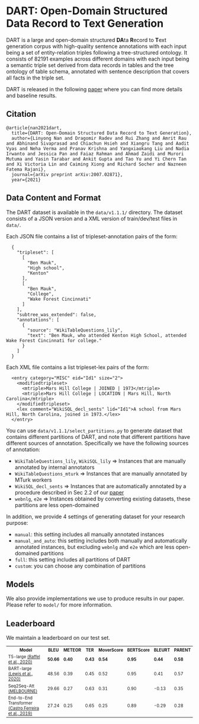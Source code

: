 # DART: Open-Domain Structured Data Record to Text Generation

DART is a large and open-domain structured **DA**ta **R**ecord to **T**ext generation corpus with high-quality sentence annotations with each input being a set of entity-relation triples following a tree-structured ontology.
It consists of 82191 examples across different domains with each input being a semantic triple set derived from data records in tables and the tree ontology of table schema, annotated with sentence description that covers all facts in the triple set.

DART is released in the following [paper](https://arxiv.org/abs/2007.02871) where you can find more details and baseline results.

## Citation
```
@article{nan2021dart,
  title={DART: Open-Domain Structured Data Record to Text Generation},
  author={Linyong Nan and Dragomir Radev and Rui Zhang and Amrit Rau and Abhinand Sivaprasad and Chiachun Hsieh and Xiangru Tang and Aadit Vyas and Neha Verma and Pranav Krishna and Yangxiaokang Liu and Nadia Irwanto and Jessica Pan and Faiaz Rahman and Ahmad Zaidi and Murori Mutuma and Yasin Tarabar and Ankit Gupta and Tao Yu and Yi Chern Tan and Xi Victoria Lin and Caiming Xiong and Richard Socher and Nazneen Fatema Rajani},
  journal={arXiv preprint arXiv:2007.02871},
  year={2021}
```

## Data Content and Format
The DART dataset is available in the `data/v1.1.1/` directory. The dataset consists of a JSON version and a XML version of train/dev/test files in `data/`. 

Each JSON file contains a list of tripleset-annotation pairs of the form:
```
  {
    "tripleset": [
      [
        "Ben Mauk",
        "High school",
        "Kenton"
      ],
      [
        "Ben Mauk",
        "College",
        "Wake Forest Cincinnati"
      ]
    ],
    "subtree_was_extended": false,
    "annotations": [
      {
        "source": "WikiTableQuestions_lily",
        "text": "Ben Mauk, who attended Kenton High School, attended Wake Forest Cincinnati for college."
      }
    ]
  }
```
Each XML file contains a list tripleset-lex pairs of the form:
```
  <entry category="MISC" eid="Id1" size="2">
    <modifiedtripleset>
      <mtriple>Mars Hill College | JOINED | 1973</mtriple>
      <mtriple>Mars Hill College | LOCATION | Mars Hill, North Carolina</mtriple>
    </modifiedtripleset>
    <lex comment="WikiSQL_decl_sents" lid="Id1">A school from Mars Hill, North Carolina, joined in 1973.</lex>
  </entry>
```

You can use `data/v1.1.1/select_partitions.py` to generate dataset that contains different partitions of DART, and note that different partitions have different sources of annotation. Specifically we have the following sources of annotation:
* `WikiTableQuestions_lily`, `WikiSQL_lily` ⇒ Instances that are manually annotated by internal annotators
* `WikiTableQuestions_mturk` ⇒ Instances that are manually annotated by MTurk workers
* `WikiSQL_decl_sents` ⇒ Instances that are automatically annotated by a procedure described in Sec 2.2 of our [paper](https://arxiv.org/abs/2007.02871)
* `webnlg`, `e2e` ⇒ Instances obtained by converting existing datasets, these partitions are less open-domained

In addition, we provide 4 settings of generating dataset for your research purpose:
* `manual`: this setting includes all manually annotated instances
* `manual_and_auto`: this setting includes both manually and automatically annotated instances, but excluding `webnlg` and `e2e` which are less open-domained partitions
* `full`: this setting includes all partitions of DART
* `custom`: you can choose any combination of partitions

## Models
We also provide implementations we use to produce results in our paper. Please refer to `model/` for more information.

## Leaderboard

We maintain a leaderboard on our test set.

<table style='font-size:80%'>
  <tr>
    <th>Model</th>
    <th>BLEU</th>
    <th>METEOR</th>
    <th>TER</th>
    <th>MoverScore</th>
    <th>BERTScore</th>
    <th>BLEURT</th>
    <th>PARENT</th>
  </tr>
  <tr>
    <td> T5-large <a href="https://arxiv.org/pdf/1910.10683.pdf"> (Raffel et al., 2020) </a></td>
    <td><b>50.66</b></td>
    <td><b>0.40</b></td>
    <td><b>0.43</b></td>
    <td><b>0.54</b></td>
    <td><b>0.95</b></td>
    <td><b>0.44</b></td>
    <td><b>0.58</b></td>
  </tr>
  <tr>
    <td> BART-large <a href="https://arxiv.org/pdf/1910.13461.pdf"> (Lewis et al., 2020) </a></td>
    <td> 48.56 </td>
    <td> 0.39 </td>
    <td> 0.45 </td>
    <td> 0.52 </td>
    <td> 0.95 </td>
    <td> 0.41 </td>
    <td> 0.57 </td>
  </tr>
  <tr>
    <td> Seq2Seq-Att <a href="https://webnlg-challenge.loria.fr/files/melbourne_report.pdf"> (MELBOURNE) </a></td>
    <td> 29.66 </td>
    <td> 0.27 </td>
    <td> 0.63 </td>
    <td> 0.31 </td>
    <td> 0.90 </td>
    <td> -0.13 </td>
    <td> 0.35 </td>
  </tr>
  <tr>
    <td> End-to-End Transformer <a href="https://arxiv.org/pdf/1908.09022.pdf"> (Castro Ferreira et al., 2019) </a></td>
    <td> 27.24 </td>
    <td> 0.25 </td>
    <td> 0.65 </td>
    <td> 0.25 </td>
    <td> 0.89 </td>
    <td> -0.29 </td>
    <td> 0.28 </td>
  </tr>
</table>

